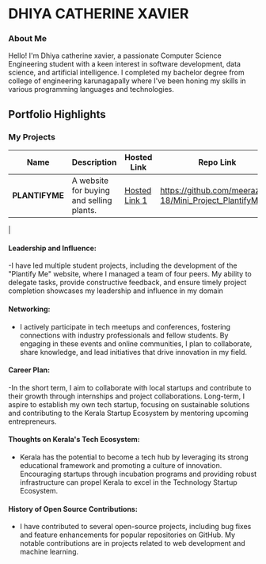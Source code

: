 # DHIYA CATHERINE XAVIER

### About Me
Hello! I'm Dhiya catherine xavier, a passionate Computer Science Engineering student with a keen interest in software development, data science, and artificial intelligence.  I completed my bachelor degree from college of engineering karunagapally where I've been honing my skills in various programming languages and technologies.



## Portfolio Highlights

### My Projects

| Name                | Description                                                               | Hosted Link                              | Repo Link                                                      |
|---------------------|---------------------------------------------------------------------------|------------------------------------------|----------------------------------------------------------------|
| **PLANTIFYME**  | A website for buying and selling plants.                                           | [Hosted Link 1](https://example.com)    |   https://github.com/meeraz-18/Mini_Project_PlantifyMe.git          |
| 
#### Leadership and Influence:

-I have led multiple student projects, including the development of the "Plantify Me" website, where I managed a team of four peers. My ability to delegate tasks, provide constructive feedback, and ensure timely project completion showcases my leadership and influence in my domain

#### Networking:

- I actively participate in tech meetups and conferences, fostering connections with industry professionals and fellow students. By engaging in these events and online communities, I plan to collaborate, share knowledge, and lead initiatives that drive innovation in my field.

#### Career Plan:

-In the short term, I aim to collaborate with local startups and contribute to their growth through internships and project collaborations. Long-term, I aspire to establish my own tech startup, focusing on sustainable solutions and contributing to the Kerala Startup Ecosystem by mentoring upcoming entrepreneurs.
#### Thoughts on Kerala's Tech Ecosystem:

- Kerala has the potential to become a tech hub by leveraging its strong educational framework and promoting a culture of innovation. Encouraging startups through incubation programs and providing robust infrastructure can propel Kerala to excel in the Technology Startup Ecosystem.
#### History of Open Source Contributions:

- I have contributed to several open-source projects, including bug fixes and feature enhancements for popular repositories on GitHub. My notable contributions are in projects related to web development and machine learning.

